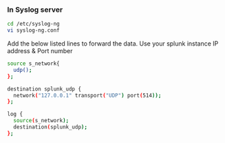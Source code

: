 ### In Syslog server

```bash
cd /etc/syslog-ng
vi syslog-ng.conf
```

Add the below listed lines to forward the data.
Use your splunk instance IP address & Port number

```bash
source s_network{
  udp();
};

destination splunk_udp {
  network("127.0.0.1" transport("UDP") port(514));
};

log {
  source(s_network);
  destination(splunk_udp);
};
```

